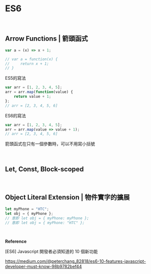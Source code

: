 # ES6

<br />

## Arrow Functions | 箭頭函式

```javascript
var a = (x) => x + 1;

// var a = function(x) {
//     return x + 1;
// }
```

ES5的寫法

```javascript
var arr = [1, 2, 3, 4, 5];
arr = arr.map(function(value) {
    return value + 1;
};
// arr = [2, 3, 4, 5, 6]
```

ES6的寫法

```javascript
var arr = [1, 2, 3, 4, 5];
arr = arr.map(value => value + 1);
// arr = [2, 3, 4, 5, 6]
```
箭頭函式在只有一個參數時，可以不用寫小括號

<br />

## Let, Const, Block-scoped

<br />

## Object Literal Extension | 物件實字的擴展

```javascript
let myPhone = "HTC";
let obj = { myPhone };
// 意即 let obj = { myPhone: myPhone };
// 意即 let obj = { myPhone: "HTC" };
```

<br />

**Reference**

[ES6] Javascript 開發者必須知道的 10 個新功能

https://medium.com/@peterchang_82818/es6-10-features-javascript-developer-must-know-98b9782bef44
